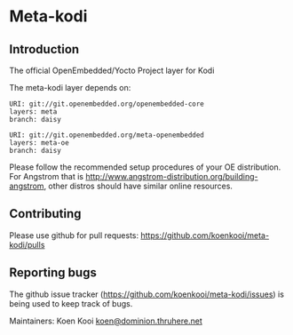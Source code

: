 Meta-kodi
================================

Introduction
-------------------------

The official OpenEmbedded/Yocto Project layer for Kodi

The meta-kodi layer depends on:

	URI: git://git.openembedded.org/openembedded-core
	layers: meta
	branch: daisy

	URI: git://git.openembedded.org/meta-openembedded
	layers: meta-oe
	branch: daisy

Please follow the recommended setup procedures of your OE distribution. For Angstrom that is http://www.angstrom-distribution.org/building-angstrom, other distros should have similar online resources.


Contributing
-------------------------

Please use github for pull requests: https://github.com/koenkooi/meta-kodi/pulls

Reporting bugs
-------------------------

The github issue tracker (https://github.com/koenkooi/meta-kodi/issues) is being used to keep track of bugs.

Maintainers: Koen Kooi <koen@dominion.thruhere.net>
